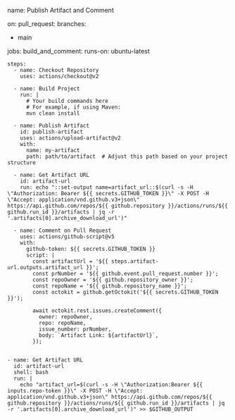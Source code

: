 name: Publish Artifact and Comment

on:
pull_request:
branches:
- main

jobs:
build_and_comment:
runs-on: ubuntu-latest

    steps:
      - name: Checkout Repository
        uses: actions/checkout@v2

      - name: Build Project
        run: |
          # Your build commands here
          # For example, if using Maven:
          mvn clean install

      - name: Publish Artifact
        id: publish-artifact
        uses: actions/upload-artifact@v2
        with:
          name: my-artifact
          path: path/to/artifact  # Adjust this path based on your project structure

      - name: Get Artifact URL
        id: artifact-url
        run: echo "::set-output name=artifact_url::$(curl -s -H \"Authorization: Bearer ${{ secrets.GITHUB_TOKEN }}\" -X POST -H \"Accept: application/vnd.github.v3+json\" https://api.github.com/repos/${{ github.repository }}/actions/runs/${{ github.run_id }}/artifacts | jq -r '.artifacts[0].archive_download_url')"

      - name: Comment on Pull Request
        uses: actions/github-script@v5
        with:
          github-token: ${{ secrets.GITHUB_TOKEN }}
          script: |
            const artifactUrl = '${{ steps.artifact-url.outputs.artifact_url }}';
            const prNumber = '${{ github.event.pull_request.number }}';
            const repoOwner = '${{ github.repository_owner }}';
            const repoName = '${{ github.repository_name }}';
            const octokit = github.getOctokit('${{ secrets.GITHUB_TOKEN }}');

            await octokit.rest.issues.createComment({
              owner: repoOwner,
              repo: repoName,
              issue_number: prNumber,
              body: `Artifact Link: ${artifactUrl}`,
            });


    - name: Get Artifact URL
      id: artifact-url
      shell: bash
      run: |
        echo "artifact_url=$(curl -s -H \"Authorization:Bearer ${{ inputs.repo-token }}\" -X POST -H \"Accept: application/vnd.github.v3+json\" https://api.github.com/repos/${{ github.repository }}/actions/runs/${{ github.run_id }}/artifacts | jq -r '.artifacts[0].archive_download_url')" >> $GITHUB_OUTPUT
